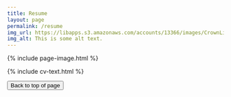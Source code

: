 ```yaml
---
title: Resume
layout: page
permalink: /resume
img_url: https://libapps.s3.amazonaws.com/accounts/13366/images/CrownLibraryBanner5.jpg
img_alt: This is some alt text.
---
```

{% include page-image.html %}

{% include cv-text.html %}

<form>
 <input type="BUTTON" value="Back to top of page" onclick="window.location.href='#top'">
</form>
